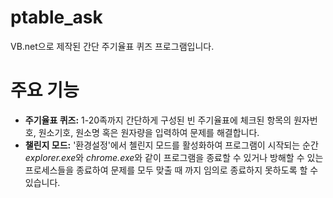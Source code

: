 # ptable_ask
VB.net으로 제작된 간단 주기율표 퀴즈 프로그램입니다.

# 주요 기능
- **주기율표 퀴즈:** 1-20족까지 간단하게 구성된 빈 주기율표에 체크된 항목의 원자번호, 원소기호, 원소명 혹은 원자량을 입력하여 문제를 해결합니다.
- **챌린지 모드:** '환경설정'에서 첼린지 모드를 활성화하여 프로그램이 시작되는 순간 *explorer.exe*와 *chrome.exe*와 같이 프로그램을 종료할 수 있거나 방해할 수 있는 프로세스들을 종료하여 문제를 모두 맞출 때 까지 임의로 종료하지 못하도록 할 수 있습니다.

# 

